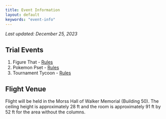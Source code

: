 ```yaml
---
title: Event Information
layout: default
keywords: "event-info"
---
```


_Last updated: December 25, 2023_

## Trial Events

1. Figure That - [Rules](docs/figure_that_rules.pdf)
2. Pokemon Pset - [Rules](docs/pokemon_pset_rules.pdf)
3. Tournament Tycoon - [Rules](docs/tournament_tycoon_rules.pdf)

## Flight Venue

Flight will be held in the Morss Hall of Walker Memorial (Building 50). The ceiling height is approximately 28 ft and the room is approximately 91 ft by 52 ft for the area without the columns.
